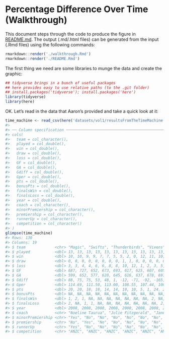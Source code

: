 
<!-- README.md is generated from README.Rmd. Please edit that file -->

# Percentage Difference Over Time (Walkthrough)

This document steps through the code to produce the figure in
[README.md](./README.md). The output (.md/.html files) can be generated
from the input (.Rmd files) using the following commands:

``` r
rmarkdown::render('./walkthrough.Rmd')
rmarkdown::render('./README.Rmd')
```

The first thing we need are some libraries to munge the data and create
the graphic:

``` r
## tidyverse brings in a bunch of useful packages
## here provides easy to use relative paths (to the .git folder)
## install.packages('tidyverse'); install.packages('here')
library(tidyverse)
library(here)
```

OK. Let’s read in the data that Aaron’s provided and take a quick look
at it:

``` r
time_machine <- read_csv(here('datasets/vol1/resultsFromTheTimeMachine.csv'))
#> 
#> ── Column specification ────────────────────────────────────────────────────────────────
#> cols(
#>   team = col_character(),
#>   played = col_double(),
#>   win = col_double(),
#>   draw = col_double(),
#>   loss = col_double(),
#>   GF = col_double(),
#>   GA = col_double(),
#>   Gdiff = col_double(),
#>   Gper = col_double(),
#>   pts = col_double(),
#>   bonusPts = col_double(),
#>   finalsWin = col_double(),
#>   finalsLoss = col_double(),
#>   year = col_double(),
#>   coach = col_character(),
#>   minorPremiership = col_character(),
#>   premiership = col_character(),
#>   runnerUp = col_character(),
#>   competition = col_character()
#> )
glimpse(time_machine)
#> Rows: 130
#> Columns: 19
#> $ team             <chr> "Magic", "Swifts", "Thunderbirds", "Vixens", "Firebir…
#> $ played           <dbl> 13, 13, 13, 13, 13, 13, 13, 13, 13, 13, 13, 13, 13, 1…
#> $ win              <dbl> 10, 10, 9, 9, 7, 7, 5, 5, 2, 0, 12, 11, 10, 8, 8, 5, …
#> $ draw             <dbl> 0, 0, 0, 0, 0, 0, 0, 0, 1, 1, 0, 0, 0, 0, 0, 0, 0, 0,…
#> $ loss             <dbl> 3, 3, 4, 4, 6, 6, 8, 8, 10, 12, 1, 2, 3, 5, 5, 8, 8, …
#> $ GF               <dbl> 687, 727, 652, 673, 693, 617, 625, 607, 605, 471, 769…
#> $ GA               <dbl> 599, 652, 577, 620, 645, 616, 637, 678, 697, 636, 614…
#> $ Gdiff            <dbl> 88, 75, 75, 53, 48, 1, -12, -71, -92, -165, 155, 111,…
#> $ Gper             <dbl> 114.69, 111.50, 113.00, 108.55, 107.44, 100.16, 98.12…
#> $ pts              <dbl> 20, 20, 18, 18, 14, 14, 10, 10, 5, 1, 24, 22, 20, 16,…
#> $ bonusPts         <dbl> NA, NA, NA, NA, NA, NA, NA, NA, NA, NA, NA, NA, NA, N…
#> $ finalsWin        <dbl> 1, 2, 1, NA, NA, NA, NA, NA, NA, NA, 2, NA, 2, 1, NA,…
#> $ finalsLoss       <dbl> 2, NA, 1, 1, NA, NA, NA, NA, NA, NA, NA, 2, 1, NA, NA…
#> $ year             <dbl> 2008, 2008, 2008, 2008, 2008, 2008, 2008, 2008, 2008,…
#> $ coach            <chr> "Noeline Taurua", "Julie Fitzgerald", "Jane Woodlands…
#> $ minorPremiership <chr> "Yes", "No", "No", "No", "No", "No", "No", "No", "No"…
#> $ premiership      <chr> "No", "Yes", "No", "No", "No", "No", "No", "No", "No"…
#> $ runnerUp         <chr> "Yes", "No", "No", "No", "No", "No", "No", "No", "No"…
#> $ competition      <chr> "ANZC", "ANZC", "ANZC", "ANZC", "ANZC", "ANZC", "ANZC…
```
